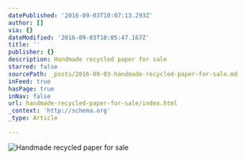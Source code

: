 ```yaml
---
datePublished: '2016-09-03T10:07:13.293Z'
author: []
via: {}
dateModified: '2016-09-03T10:05:47.167Z'
title: ''
publisher: {}
description: Handmade recycled paper for sale
starred: false
sourcePath: _posts/2016-09-03-handmade-recycled-paper-for-sale.md
inFeed: true
hasPage: true
inNav: false
url: handmade-recycled-paper-for-sale/index.html
_context: 'http://schema.org'
_type: Article

---
```

![Handmade recycled paper for sale](https://imgflo.herokuapp.com/graph/2b2431f8e7ba7b0/acc20b47563c1a111d834bf65aa6e1d2/croprotate.jpg?cropheight=2592&cropwidth=1937&degrees=-90&input=https%3A%2F%2Fthe-grid-user-content.s3-us-west-2.amazonaws.com%2F56458444-ceaa-492d-ae86-b24fe2df4f56.jpg&x=0&y=0)
